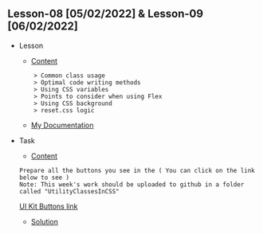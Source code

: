 ## Lesson-08 [05/02/2022] & Lesson-09 [06/02/2022] 

- Lesson
    - [Content](https://github.com/PragmatechEducation/FrontEnd03#day08-09-5-6-fevral-2022-utilityclassesincss)
    ``` 
        > Common class usage
        > Optimal code writing methods
        > Using CSS variables
        > Points to consider when using Flex
        > Using CSS background
        > reset.css logic
    ```
    - [My Documentation](https://github.com/RaviHamidov/PragmatechFrontEndProject/blob/main/ReSearch.md)

- Task
    - [Content](https://github.com/PragmatechEducation/FrontEnd03#day08-09-5-6-fevral-2022-utilityclassesincss)
    
    ```
    Prepare all the buttons you see in the ( You can click on the link below to see )
    Note: This week's work should be uploaded to github in a folder called "UtilityClassesInCSS"
    ``` 
    [UI Kit Buttons link](https://www.bootstrapdash.com/demo/calmui/template/demo/vertical-default-light/pages/ui-features/buttons.html)
    
    - [Solution]()